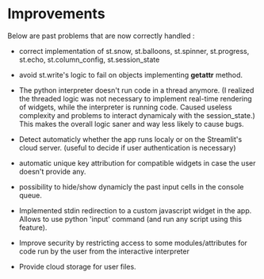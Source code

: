 # Improvements

Below are past problems that are now correctly handled :

- correct implementation of st.snow, st.balloons, st.spinner, st.progress, st.echo, st.column_config, st.session_state

- avoid st.write's logic to fail on objects implementing __getattr__ method.

- The python interpreter doesn't run code in a thread anymore. (I realized the threaded logic was not necessary to implement real-time rendering of widgets, while the interpreter is running code. Caused useless complexity and problems to interact dynamicaly with the session_state.) This makes the overall logic saner and way less likely to cause bugs.

- Detect automaticly whether the app runs localy or on the Streamlit's cloud server. (useful to decide if user authentication is necessary)

- automatic unique key attribution for compatible widgets in case the user doesn't provide any.

- possibility to hide/show dynamicly the past input cells in the console queue.

- Implemented stdin redirection to a custom javascript widget in the app. Allows to use python 'input' command (and run any script using this feature).

- Improve security by restricting access to some modules/attributes for code run by the user from the interactive interpreter

- Provide cloud storage for user files.





